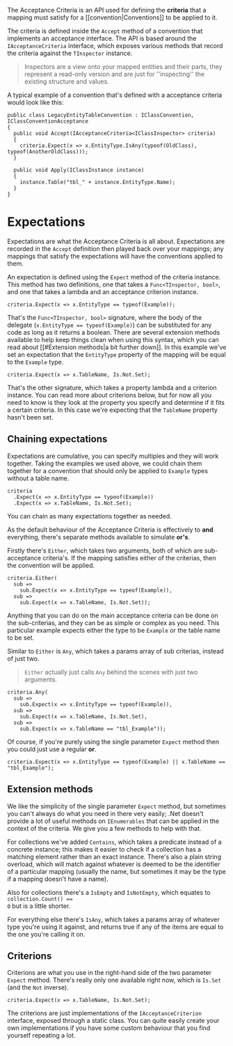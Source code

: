 The Acceptance Criteria is an API used for defining the **criteria** that a mapping must satisfy for a [[convention|Conventions]] to be applied to it.

The criteria is defined inside the <code>Accept</code> method of a convention that implements an acceptance interface. The API is based around the <code>IAcceptanceCriteria<TInspector></code> interface, which exposes various methods that record the criteria against the <code>TInspector</code> instance.

> Inspectors are a view onto your mapped entities and their parts, they represent a read-only version and are just for ''inspecting'' the existing structure and values.

A typical example of a convention that's defined with a acceptance criteria would look like this:

    public class LegacyEntityTableConvention : IClassConvention, IClassConventionAcceptance
    {
      public void Accept(IAcceptanceCriteria<IClassInspector> criteria)
      {
        criteria.Expect(x => x.EntityType.IsAny(typeof(OldClass), typeof(AnotherOldClass)));
      }
    
      public void Apply(IClassInstance instance)
      {
        instance.Table("tbl_" + instance.EntityType.Name);
      }
    }

# Expectations

Expectations are what the Acceptance Criteria is all about. Expectations are recorded in the <code>Accept</code> definition then played back over your mappings; any mappings that satisfy the expectations will have the conventions applied to them.

An expectation is defined using the <code>Expect</code> method of the criteria instance. This method has two definitions, one that takes a <code>Func<TInspector, bool></code>, and one that takes a lambda and an acceptance criterion instance.

`criteria.Expect(x => x.EntityType == typeof(Example));`

That's the <code>Func<TInspector, bool></code> signature, where the body of the delegate (<code>x.EntityType == typeof(Example)</code>) can be substituted for any code as long as it returns a boolean. There are several extension methods available to help keep things clean when using this syntax, which you can read about [[#Extension methods|a bit further down]]. In this example we've set an expectation that the <code>EntityType</code> property of the mapping will be equal to the <code>Example</code> type.

`criteria.Expect(x => x.TableName, Is.Not.Set);`

That's the other signature, which takes a property lambda and a criterion instance. You can read more about criterions below, but for now all you need to know is they look at the property you specify and determine if it fits a certain criteria. In this case we're expecting that the <code>TableName</code> property hasn't been set.

## Chaining expectations

Expectations are cumulative, you can specify multiples and they will work together. Taking the examples we used above, we could chain them together for a convention that should only be applied to <code>Example</code> types without a table name.

    criteria
      .Expect(x => x.EntityType == typeof(Example))
      .Expect(x => x.TableName, Is.Not.Set);

You can chain as many expectations together as needed.

As the default behaviour of the Acceptance Criteria is effectively to **and** everything, there's separate methods available to simulate **or's**.

Firstly there's <code>Either</code>, which takes two arguments, both of which are sub-acceptance criteria's. If the mapping satisfies either of the criterias, then the convention will be applied.

    criteria.Either(
      sub =>
        sub.Expect(x => x.EntityType == typeof(Example)),
      sub =>
        sub.Expect(x => x.TableName, Is.Not.Set));

Anything that you can do on the main acceptance criteria can be done on the sub-criterias, and they can be as simple or complex as you need. This particular example expects either the type to be <code>Example</code> or the table name to be set.

Similar to <code>Either</code> is <code>Any</code>, which takes a params array of sub criterias, instead of just two.

> <code>Either</code> actually just calls <code>Any</code> behind the scenes with just two arguments.

    criteria.Any(
      sub =>
        sub.Expect(x => x.EntityType == typeof(Example)),
      sub =>
        sub.Expect(x => x.TableName, Is.Not.Set),
      sub =>
        sub.Expect(x => x.TableName == "tbl_Example"));

Of course, if you're purely using the single parameter <code>Expect</code> method then you could just use a regular **or**.

`criteria.Expect(x => x.EntityType == typeof(Example) || x.TableName == "tbl_Example");`

## Extension methods

We like the simplicity of the single parameter <code>Expect</code> method, but sometimes you can't always do what you need in there very easily; .Net doesn't provide a lot of useful methods on <code>IEnumerables</code> that can be applied in the context of the criteria. We give you a few methods to help with that.

For collections we've added <code>Contains</code>, which takes a predicate instead of a concrete instance; this makes it easier to check if a collection has a matching element rather than an exact instance. There's also a plain string overload, which will match against whatever is deemed to be the identifier of a particular mapping (usually the name, but sometimes it may be the type if a mapping doesn't have a name).

Also for collections there's a <code>IsEmpty</code> and <code>IsNotEmpty</code>, which equates to <code>collection.Count() == 0</code> but is a little shorter.

For everything else there's <code>IsAny</code>, which takes a params array of whatever type you're using it against, and returns true if any of the items are equal to the one you're calling it on.

## Criterions

Criterions are what you use in the right-hand side of the two parameter <code>Expect</code> method. There's really only one available right now, which is <code>Is.Set</code> (and the <code>Not</code> inverse).

`criteria.Expect(x => x.TableName, Is.Not.Set);`

The criterions are just implementations of the <code>IAcceptanceCriterion</code> interface, exposed through a static class. You can quite easily create your own implementations if you have some custom behaviour that you find yourself repeating a lot.